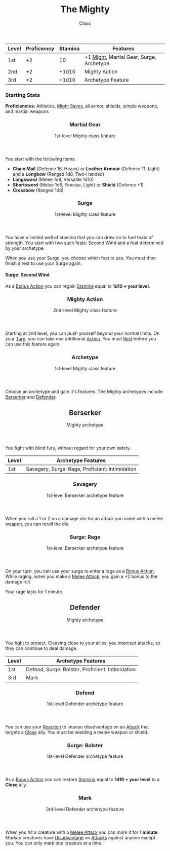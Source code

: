 <header>

# The Mighty

<p class="subheading">Class</p>

</header>

| Level | Proficiency | Stamina | Features  |
| ----  | ----------- | ------- | - |
| 1st   | +2          | 10      | +1 [Might](pages/characters/attributes.md?id=might), Martial Gear, Surge, Archetype |
| 2nd   | +2          | +1d10   | Mighty Action |
| 3rd   | +2          | +1d10   | Archetype Feature |

### Starting Stats

**Proficiencies:** Athletics, [Might](pages/characters/attributes.md?id=might) [Saves](pages/rules/rolling/saves.md), all armor, shields, simple weapons, and martial weapons

<header>

### Martial Gear

<p class="subheading">1st-level Mighty class feature</p>

</header>

You start with the following items:

 * **Chain Mail** (Defence 16, Heavy) *or* **Leather Armour** (Defence 11, Light) and a **Longbow** (Ranged 1d8, Two-Handed)
 * **Longsword** (Melee 1d8, Versatile 1d10)
 * **Shortsword** (Melee 1d6, Finesse, Light) *or* **Shield** (Defence +1)
 * **Crossbow** (Ranged 1d8)

<header>

### Surge

<p class="subheading">1st-level Mighty class feature</p>

</header>

You have a limited well of stamina that you can draw on to fuel feats of strength. You start with two such feats: Second Wind and a feat determined by your archetype.

When you use your Surge, you choose which feat to use. You must then finish a rest to use your Surge again.

#### Surge: Second Wind

As a [Bonus Action](pages/combat/bonus-actions.md) you can regain [Stamina](pages/combat/stamina.md) equal to **1d10 + your level**.

<header>

### Mighty Action

<p class="subheading">2nd-level Mighty class feature</p>

</header>

Starting at 2nd level, you can push yourself beyond your normal limits. On your [Turn](../../pages/combat/index.md), you can take one additional [Action](../../pages/combat/actions.md). You must [Rest](../../pages/rules/rests.md) before you can use this feature again.

<header>

### Archetype

<p class="subheading">1st-level Mighty class feature</p>

</header>

Choose an archetype and gain it's features. The Mighty archetypes include: [Berserker](pages/classes/mighty.md?id=berserker) and [Defender](pages/classes/mighty.md?id=defender).

<header>

## Berserker

<p class="subheading">Mighty archetype</p>

</header>

You fight with blind fury, without regard for your own safety.

| Level | Archetype Features |
| ----  | ------------------ |
| 1st   | Savagery, Surge: Rage, Proficient: Intimidation |

<header>

### Savagery

<p class="subheading">1st-level Berserker archetype feature</p>

</header>

When you roll a 1 or 2 on a damage die for an attack you make with a melee weapon, you can reroll the die.

<header>

### Surge: Rage

<p class="subheading">1st-level Berserker archetype feature</p>

</header>

On your turn, you can use your surge to enter a rage as a [Bonus Action](../../pages/combat/bonus-actions.md). While raging, when you make a [Melee Attack](../../pages/combat/attacks.md), you gain a +2 bonus to the damage roll.

Your rage lasts for 1 minute.

<header>

## Defender

<p class="subheading">Mighty archetype</p>

</header>

You fight to protect. Cleaving close to your allies, you intercept attacks, so they can continue to deal damage.

| Level | Archetype Features |
| ----  | ------------------ |
| 1st   | Defend, Surge: Bolster, Proficient: Intimidation |
| 3rd   | Mark |

<header>

### Defend

<p class="subheading">1st-level Defender archetype feature</p>

</header>

You can use your [Reaction](../../pages/combat/reactions.md) to impose disadvantage on an [Attack](pages/combat/attacks.md) that targets a [Close](../../pages/rules/distance.md) ally. You must be wielding a melee weapon or shield.

<header>

### Surge: Bolster

<p class="subheading">1st-level Defender archetype feature</p>

</header>

As a [Bonus Action](../../pages/combat/bonus-actions.md) you can restore [Stamina](../../pages/combat/stamina.md) equal to **1d10 + your level** to a **Close** ally.

<header>

### Mark

<p class="subheading">3rd-level Defender archetype feature</p>

</header>

When you hit a creature with a [Melee Attack](../../pages/combat/attacks.md) you can *mark* it for **1 minute**. *Marked* creatures have [Disadvantage](../../pages/rules/advantage.md) on [Attacks](../../pages/combat/attacks.md) against anyone except you. You can only mark one creature at a time.
